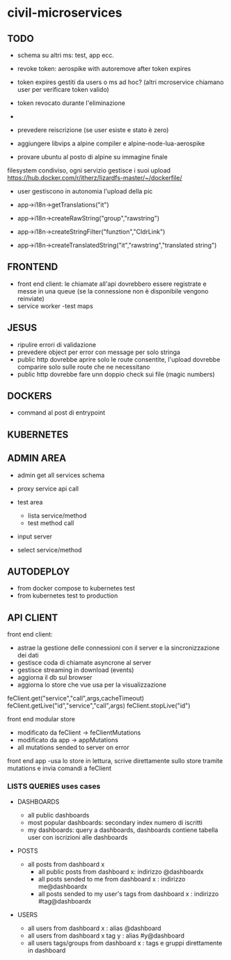 # civil-microservices

## TODO
- schema su altri ms: test, app ecc.

- revoke token: aerospike with autoremove after token expires
- token expires gestiti da users o ms ad hoc? (altri mcroservice chiamano user per verificare token valido)
- token revocato durante l'eliminazione
-
- prevedere reiscrizione (se user esiste e stato è zero)
- aggiungere libvips a alpine compiler e alpine-node-lua-aerospike

- provare ubuntu al posto di alpine su immagine finale

filesystem condiviso, ogni servizio gestisce i suoi upload
https://hub.docker.com/r/itherz/lizardfs-master/~/dockerfile/
- user gestiscono in autonomia l'upload della pic

- app->i18n->getTranslations("it")
- app->i18n->createRawString("group","rawstring")
- app->i18n->createStringFilter("funztion","CldrLink")
- app->i18n->createTranslatedString("it","rawstring","translated string")



## FRONTEND

- front end client: le chiamate all'api dovrebbero essere registrate e messe in una queue (se la connessione non è disponibile vengono reinviate)
- service worker
-test maps
## JESUS
- ripulire errori di validazione
- prevedere object per error con message per solo stringa
- public http dovrebbe aprire solo le route consentite, l'upload dovrebbe comparire solo sulle route che ne necessitano
- public http dovrebbe fare unn doppio check sui file (magic numbers)

## DOCKERS
- command al post di entrypoint

## KUBERNETES

## ADMIN AREA

- admin get all services schema
- proxy service api call
- test area

  - lista service/method
  - test method call

- input server
- select service/method

## AUTODEPLOY

- from docker compose to kubernetes test
- from kubernetes test to production

## API CLIENT

front end client:

- astrae la gestione delle connessioni con il server e la sincronizzazione dei dati
- gestisce coda di chiamate asyncrone al server
- gestisce streaming in download (events)
- aggiorna il db sul browser
- aggiorna lo store che vue usa per la visualizzazione

feClient.get("service","call",args,cacheTimeout) feClient.getLive("id","service","call",args) feClient.stopLive("id")

front end modular store

- modificato da feClient -> feClientMutations
- modificato da app -> appMutations
- all mutations sended to server on error

front end app -usa lo store in lettura, scrive direttamente sullo store tramite mutations e invia comandi a feClient

### LISTS QUERIES uses cases

- DASHBOARDS
  - all public dashboards
  - most popular dashboards: secondary index numero di iscritti
  - my dashboards: query a dashboards, dashboards contiene tabella user con iscrizioni alle dashboards

- POSTS
  - all posts from dashboard x
    - all public posts from dashboard x: indirizzo @dashboardx
    - all posts sended to me from dashboard x : indirizzo me@dashboardx
    - all posts sended to my user's tags from dashboard x : indirizzo #tag@dashboardx

- USERS

  - all users from dashboard x : alias @dashboard
  - all users from dashboard x tag y : alias #y@dashboard
  - all users tags/groups from dashboard x : tags e gruppi direttamente in dashboard
